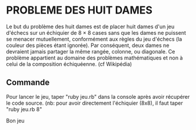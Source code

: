 # PROBLEME DES HUIT DAMES

Le but du problème des huit dames est de placer huit dames d'un jeu d'échecs sur un échiquier de 8 × 8 cases sans que les dames ne puissent se menacer mutuellement, conformément aux règles du jeu d'échecs (la couleur des pièces étant ignorée). Par conséquent, deux dames ne devraient jamais partager la même rangée, colonne, ou diagonale. Ce problème appartient au domaine des problèmes mathématiques et non à celui de la composition échiquéenne.
(cf Wikipédia)

## Commande
Pour lancer le jeu, taper "ruby jeu.rb" dans la console après avoir récupérer le code source.
(nb: pour avoir directement l'échiquier (8x8), il faut taper "ruby jeu.rb 8"

Bon jeu
